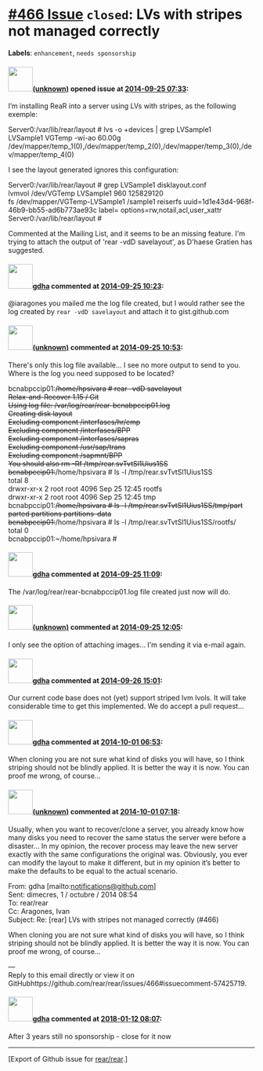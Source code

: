 [\#466 Issue](https://github.com/rear/rear/issues/466) `closed`: LVs with stripes not managed correctly
=======================================================================================================

**Labels**: `enhancement`, `needs sponsorship`

#### <img src="(unknown)" width="50">[(unknown)]((unknown)) opened issue at [2014-09-25 07:33](https://github.com/rear/rear/issues/466):

I’m installing ReaR into a server using LVs with stripes, as the
following exemple:

Server0:/var/lib/rear/layout \# lvs -o +devices | grep LVSample1  
LVSample1 VGTemp -wi-ao 60.00g
/dev/mapper/temp\_1(0),/dev/mapper/temp\_2(0),/dev/mapper/temp\_3(0),/dev/mapper/temp\_4(0)

I see the layout generated ignores this configuration:

Server0:/var/lib/rear/layout \# grep LVSample1 disklayout.conf  
lvmvol /dev/VGTemp LVSample1 960 125829120  
fs /dev/mapper/VGTemp-LVSample1 /sample1 reiserfs
uuid=1d1e43d4-968f-46b9-bb55-ad6b773ae93c label=
options=rw,notail,acl,user\_xattr  
Server0:/var/lib/rear/layout \#

Commented at the Mailing List, and it seems to be an missing feature.
I'm trying to attach the output of 'rear -vdD savelayout', as D'haese
Gratien has suggested.

#### <img src="https://avatars.githubusercontent.com/u/888633?u=cdaeb31efcc0048d3619651aa18dd4b76e636b21&v=4" width="50">[gdha](https://github.com/gdha) commented at [2014-09-25 10:23](https://github.com/rear/rear/issues/466#issuecomment-56800194):

@iaragones you mailed me the log file created, but I would rather see
the log created by `rear -vdD savelayout` and attach it to
gist.github.com

#### <img src="(unknown)" width="50">[(unknown)]((unknown)) commented at [2014-09-25 10:53](https://github.com/rear/rear/issues/466#issuecomment-56802745):

There's only this log file available... I see no more output to send to
you. Where is the log you need supposed to be located?

bcnabpccip01:<s>/home/hpsivara \# rear -vdD savelayout  
Relax-and-Recover 1.15 / Git  
Using log file: /var/log/rear/rear-bcnabpccip01.log  
Creating disk layout  
Excluding component /interfases/hr/emp  
Excluding component /interfases/BPP  
Excluding component /interfases/sapras  
Excluding component /usr/sap/trans  
Excluding component /sapmnt/BPP  
You should also rm -Rf /tmp/rear.svTvtSl1Uius1SS  
bcnabpccip01:</s>/home/hpsivara \# ls -l /tmp/rear.svTvtSl1Uius1SS  
total 8  
drwxr-xr-x 2 root root 4096 Sep 25 12:45 rootfs  
drwxr-xr-x 2 root root 4096 Sep 25 12:45 tmp  
bcnabpccip01:<s>/home/hpsivara \# ls -l
/tmp/rear.svTvtSl1Uius1SS/tmp/part  
parted partitions partitions-data  
bcnabpccip01:</s>/home/hpsivara \# ls -l
/tmp/rear.svTvtSl1Uius1SS/rootfs/  
total 0  
bcnabpccip01:~/home/hpsivara \#

#### <img src="https://avatars.githubusercontent.com/u/888633?u=cdaeb31efcc0048d3619651aa18dd4b76e636b21&v=4" width="50">[gdha](https://github.com/gdha) commented at [2014-09-25 11:09](https://github.com/rear/rear/issues/466#issuecomment-56804069):

The /var/log/rear/rear-bcnabpccip01.log file created just now will do.

#### <img src="(unknown)" width="50">[(unknown)]((unknown)) commented at [2014-09-25 12:05](https://github.com/rear/rear/issues/466#issuecomment-56809101):

I only see the option of attaching images... I'm sending it via e-mail
again.

#### <img src="https://avatars.githubusercontent.com/u/888633?u=cdaeb31efcc0048d3619651aa18dd4b76e636b21&v=4" width="50">[gdha](https://github.com/gdha) commented at [2014-09-26 15:01](https://github.com/rear/rear/issues/466#issuecomment-56973457):

Our current code base does not (yet) support striped lvm lvols. It will
take considerable time to get this implemented. We do accept a pull
request...

#### <img src="https://avatars.githubusercontent.com/u/888633?u=cdaeb31efcc0048d3619651aa18dd4b76e636b21&v=4" width="50">[gdha](https://github.com/gdha) commented at [2014-10-01 06:53](https://github.com/rear/rear/issues/466#issuecomment-57425719):

When cloning you are not sure what kind of disks you will have, so I
think striping should not be blindly applied. It is better the way it is
now. You can proof me wrong, of course...

#### <img src="(unknown)" width="50">[(unknown)]((unknown)) commented at [2014-10-01 07:18](https://github.com/rear/rear/issues/466#issuecomment-57427464):

Usually, when you want to recover/clone a server, you already know how
many disks you need to recover the same status the server were before a
disaster... In my opinion, the recover process may leave the new server
exactly with the same configurations the original was. Obviously, you
ever can modify the layout to make it different, but in my opinion it’s
better to make the defaults to be equal to the actual scenario.

From: gdha \[mailto:<notifications@github.com>\]  
Sent: dimecres, 1 / octubre / 2014 08:54  
To: rear/rear  
Cc: Aragones, Ivan  
Subject: Re: \[rear\] LVs with stripes not managed correctly (\#466)

When cloning you are not sure what kind of disks you will have, so I
think striping should not be blindly applied. It is better the way it is
now. You can proof me wrong, of course...

—  
Reply to this email directly or view it on
GitHubhttps://github.com/rear/rear/issues/466\#issuecomment-57425719.

#### <img src="https://avatars.githubusercontent.com/u/888633?u=cdaeb31efcc0048d3619651aa18dd4b76e636b21&v=4" width="50">[gdha](https://github.com/gdha) commented at [2018-01-12 08:07](https://github.com/rear/rear/issues/466#issuecomment-357169970):

After 3 years still no sponsorship - close for it now

------------------------------------------------------------------------

\[Export of Github issue for
[rear/rear](https://github.com/rear/rear).\]

